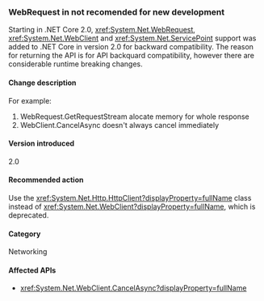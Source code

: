 ### WebRequest in not recomended for new development

Starting in .NET Core 2.0, <xref:System.Net.WebRequest>, <xref:System.Net.WebClient> and <xref:System.Net.ServicePoint> support was added to .NET Core in version 2.0 for backward compatibility. The reason for returning the API is for API backquard compatibility, however there are considerable runtime breaking changes.

#### Change description

For example:
 1. WebRequest.GetRequestStream alocate memory for whole response
 2. WebClient.CancelAsync doesn't always cancel immediately

#### Version introduced

2.0

#### Recommended action

Use the <xref:System.Net.Http.HttpClient?displayProperty=fullName> class instead of <xref:System.Net.WebClient?displayProperty=fullName>, which is deprecated.

#### Category

Networking

#### Affected APIs

- <xref:System.Net.WebClient.CancelAsync?displayProperty=fullName>

<!--

#### Affected APIs

- `M:System.Net.WebClient.CancelAsync`

-->
